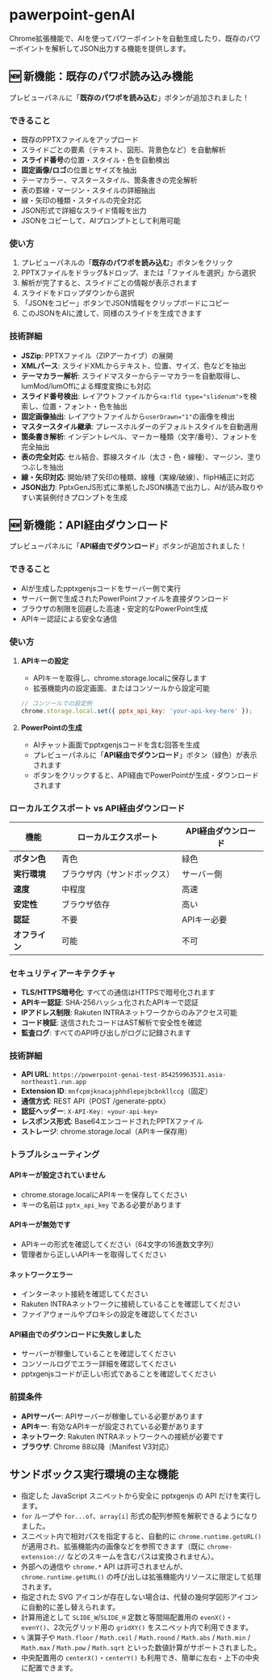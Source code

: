 # pawerpoint-genAI

Chrome拡張機能で、AIを使ってパワーポイントを自動生成したり、既存のパワーポイントを解析してJSON出力する機能を提供します。

## 🆕 新機能：既存のパワポ読み込み機能

プレビューパネルに「**既存のパワポを読み込む**」ボタンが追加されました！

### できること
- 既存のPPTXファイルをアップロード
- スライドごとの要素（テキスト、図形、背景色など）を自動解析
- **スライド番号**の位置・スタイル・色を自動検出
- **固定画像/ロゴ**の位置とサイズを抽出
- テーマカラー、マスタースタイル、箇条書きの完全解析
- 表の罫線・マージン・スタイルの詳細抽出
- 線・矢印の種類・スタイルの完全対応
- JSON形式で詳細なスライド情報を出力
- JSONをコピーして、AIプロンプトとして利用可能

### 使い方
1. プレビューパネルの「**既存のパワポを読み込む**」ボタンをクリック
2. PPTXファイルをドラッグ&ドロップ、または「ファイルを選択」から選択
3. 解析が完了すると、スライドごとの情報が表示されます
4. スライドをドロップダウンから選択
5. 「JSONをコピー」ボタンでJSON情報をクリップボードにコピー
6. このJSONをAIに渡して、同様のスライドを生成できます

### 技術詳細
- **JSZip**: PPTXファイル（ZIPアーカイブ）の展開
- **XMLパース**: スライドXMLからテキスト、位置、サイズ、色などを抽出
- **テーマカラー解析**: スライドマスターからテーマカラーを自動取得し、lumMod/lumOffによる輝度変換にも対応
- **スライド番号検出**: レイアウトファイルから`<a:fld type="slidenum">`を検索し、位置・フォント・色を抽出
- **固定画像抽出**: レイアウトファイルから`userDrawn="1"`の画像を検出
- **マスタースタイル継承**: プレースホルダーのデフォルトスタイルを自動適用
- **箇条書き解析**: インデントレベル、マーカー種類（文字/番号）、フォントを完全抽出
- **表の完全対応**: セル結合、罫線スタイル（太さ・色・線種）、マージン、塗りつぶしを抽出
- **線・矢印対応**: 開始/終了矢印の種類、線種（実線/破線）、flipH補正に対応
- **JSON出力**: PptxGenJS形式に準拠したJSON構造で出力し、AIが読み取りやすい実装例付きプロンプトを生成

## 🆕 新機能：API経由ダウンロード

プレビューパネルに「**API経由でダウンロード**」ボタンが追加されました！

### できること
- AIが生成したpptxgenjsコードをサーバー側で実行
- サーバー側で生成されたPowerPointファイルを直接ダウンロード
- ブラウザの制限を回避した高速・安定的なPowerPoint生成
- APIキー認証による安全な通信

### 使い方
1. **APIキーの設定**
   - APIキーを取得し、chrome.storage.localに保存します
   - 拡張機能内の設定画面、またはコンソールから設定可能
   ```javascript
   // コンソールでの設定例
   chrome.storage.local.set({ pptx_api_key: 'your-api-key-here' });
   ```

2. **PowerPointの生成**
   - AIチャット画面でpptxgenjsコードを含む回答を生成
   - プレビューパネルに「**API経由でダウンロード**」ボタン（緑色）が表示されます
   - ボタンをクリックすると、API経由でPowerPointが生成・ダウンロードされます

### ローカルエクスポート vs API経由ダウンロード

| 機能 | ローカルエクスポート | API経由ダウンロード |
|------|---------------------|---------------------|
| **ボタン色** | 青色 | 緑色 |
| **実行環境** | ブラウザ内（サンドボックス） | サーバー側 |
| **速度** | 中程度 | 高速 |
| **安定性** | ブラウザ依存 | 高い |
| **認証** | 不要 | APIキー必要 |
| **オフライン** | 可能 | 不可 |

### セキュリティアーキテクチャ
- **TLS/HTTPS暗号化**: すべての通信はHTTPSで暗号化されます
- **APIキー認証**: SHA-256ハッシュ化されたAPIキーで認証
- **IPアドレス制限**: Rakuten INTRAネットワークからのみアクセス可能
- **コード検証**: 送信されたコードはAST解析で安全性を確認
- **監査ログ**: すべてのAPI呼び出しがログに記録されます

### 技術詳細
- **API URL**: `https://powerpoint-genai-test-854259963531.asia-northeast1.run.app`
- **Extension ID**: `mnfcpmjknacajphhdlepejbcbnkllccg`（固定）
- **通信方式**: REST API（POST /generate-pptx）
- **認証ヘッダー**: `X-API-Key: <your-api-key>`
- **レスポンス形式**: Base64エンコードされたPPTXファイル
- **ストレージ**: chrome.storage.local（APIキー保存用）

### トラブルシューティング

#### APIキーが設定されていません
- chrome.storage.localにAPIキーを保存してください
- キーの名前は `pptx_api_key` である必要があります

#### APIキーが無効です
- APIキーの形式を確認してください（64文字の16進数文字列）
- 管理者から正しいAPIキーを取得してください

#### ネットワークエラー
- インターネット接続を確認してください
- Rakuten INTRAネットワークに接続していることを確認してください
- ファイアウォールやプロキシの設定を確認してください

#### API経由でのダウンロードに失敗しました
- サーバーが稼働していることを確認してください
- コンソールログでエラー詳細を確認してください
- pptxgenjsコードが正しい形式であることを確認してください

### 前提条件
- **APIサーバー**: APIサーバーが稼働している必要があります
- **APIキー**: 有効なAPIキーが設定されている必要があります
- **ネットワーク**: Rakuten INTRAネットワークへの接続が必要です
- **ブラウザ**: Chrome 88以降（Manifest V3対応）

## サンドボックス実行環境の主な機能

- 指定した JavaScript スニペットから安全に pptxgenjs の API だけを実行します。
- `for` ループや `for...of`、`array[i]` 形式の配列参照を解釈できるようになりました。
- スニペット内で相対パスを指定すると、自動的に `chrome.runtime.getURL()` が適用され、拡張機能内の画像などを参照できます（既に `chrome-extension://` などのスキームを含むパスは変換されません）。
- 外部への通信や `chrome.*` API は許可されませんが、`chrome.runtime.getURL()` の呼び出しは拡張機能内リソースに限定して処理されます。
- 指定された SVG アイコンが存在しない場合は、代替の幾何学図形アイコンに自動的に差し替えられます。
- 計算用途として `SLIDE_W`/`SLIDE_H` 定数と等間隔配置用の `evenX()`・`evenY()`、2次元グリッド用の `gridXY()` をスニペット内で利用できます。
- `%` 演算子や `Math.floor` / `Math.ceil` / `Math.round` / `Math.abs` / `Math.min` / `Math.max` / `Math.pow` / `Math.sqrt` といった数値計算がサポートされました。
- 中央配置用の `centerX()`・`centerY()` も利用でき、簡単に左右・上下の中央に配置できます。
